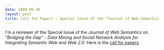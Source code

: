 ```yaml
---
date: 2009-06-30
layout: post
title: Call for Papers – Special Issue of the “Journal of Web Semantics”
---
```


I'm a reviewer of the Special Issue of the _Journal of Web Semantics_ on _"Bridging the Gap" - Data Mining and Social Network Analysis for Integrating Semantic Web and Web 2.0_. Here is the [call for papers](http://www.kde.cs.uni-kassel.de/events/jws_special_issue_2010).